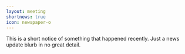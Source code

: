```yaml
---
layout: meeting
shortnews: true
icon: newspaper-o
---
```


This is a short notice of something that happened recently. Just a news update blurb in no great detail.
